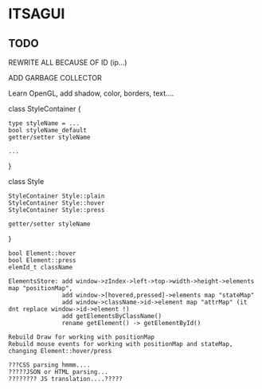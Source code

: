 # ITSAGUI
## TODO

REWRITE ALL BECAUSE OF ID (ip...)

ADD GARBAGE COLLECTOR

Learn OpenGL, add shadow, color, borders, text....

class StyleContainer {

    type styleName = ...
    bool styleName_default
    getter/setter styleName
  
    ...
  
 }

class Style

    StyleContainer Style::plain
    StyleContainer Style::hover
    StyleContainer Style::press

    getter/setter styleName
}

    bool Element::hover
    bool Element::press
    elemId_t className

    ElementsStore: add window->zIndex->left->top->width->height->elements map "positionMap",
                   add window->[hovered,pressed]->elements map "stateMap"
                   add window->className->id->element map "attrMap" (it dnt replace window->id->element !)
                   add getElementsByClassName()
                   rename getElement() -> getElementById()
                   
    Rebuild Draw for working with positionMap
    Rebuild mouse events for working with positionMap and stateMap, changing Element::hover/press

    ???CSS parsing hmmm....
    ?????JSON or HTML parsing...
    ???????? JS translation....?????
